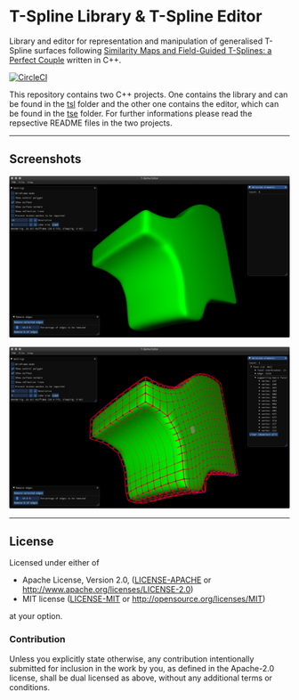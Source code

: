 # T-Spline Library & T-Spline Editor
Library and editor for representation and manipulation of generalised T-Spline surfaces following [Similarity Maps and Field-Guided T-Splines: a Perfect Couple](https://doi.org/10.1145/3072959.3073647) written in C++.

[![CircleCI](https://circleci.com/gh/jovobe/tsl.svg?style=svg)](https://circleci.com/gh/jovobe/tsl)

This repository contains two C++ projects. One contains the library and can be found in the [tsl](tsl) folder and the other one contains the editor, which can be found in the [tse](tse) folder. For further informations please read the repsective README files in the two projects.

---
## Screenshots

![TSE Surface](res/tse-surface.png)

![TSE T-Mesh](res/tse-tmesh.png)

---

## License
Licensed under either of

 * Apache License, Version 2.0, ([LICENSE-APACHE](LICENSE-APACHE) or http://www.apache.org/licenses/LICENSE-2.0)
 * MIT license ([LICENSE-MIT](LICENSE-MIT) or http://opensource.org/licenses/MIT)

at your option.

### Contribution
Unless you explicitly state otherwise, any contribution intentionally submitted
for inclusion in the work by you, as defined in the Apache-2.0 license, shall
be dual licensed as above, without any additional terms or conditions.
